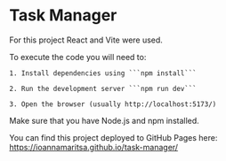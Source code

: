 # Task Manager

For this project React and Vite were used.

To execute the code you will need to:

    1. Install dependencies using ```npm install```

    2. Run the development server ```npm run dev```

    3. Open the browser (usually http://localhost:5173/)

Make sure that you have Node.js and npm installed.

You can find this project deployed to GitHub Pages here:
https://ioannamaritsa.github.io/task-manager/